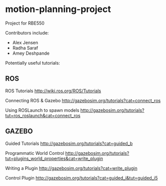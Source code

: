 # motion-planning-project
Project for RBE550 

Contributors include:
  - Alex Jensen
  - Radha Saraf
  - Amey Deshpande

Potentially useful tutorials:

ROS
----
ROS Tutorials
http://wiki.ros.org/ROS/Tutorials

Connecting ROS & Gazebo
http://gazebosim.org/tutorials?cat=connect_ros

Using ROSLaunch to spawn models
http://gazebosim.org/tutorials?tut=ros_roslaunch&cat=connect_ros

GAZEBO
-------
Guided Tutorials
http://gazebosim.org/tutorials?cat=guided_b

Programmatic World Control
http://gazebosim.org/tutorials?tut=plugins_world_properties&cat=write_plugin

Writing a Plugin
http://gazebosim.org/tutorials?cat=write_plugin

Control Plugin
http://gazebosim.org/tutorials?cat=guided_i&tut=guided_i5
